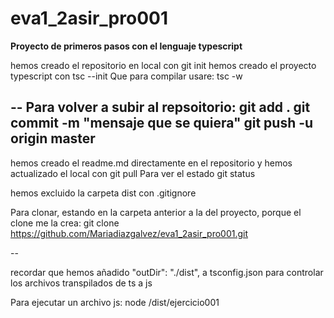 # eva1_2asir_pro001
**Proyecto de primeros pasos con el lenguaje typescript**   

hemos creado el repositorio en local con git init
hemos creado el proyecto typescript con tsc --init
Que para compilar usare: tsc -w

--
Para volver a subir al repsoitorio:
git add . 
git commit -m "mensaje que se quiera"
git push -u origin master
--

hemos creado el readme.md directamente en el repositorio y
hemos actualizado el local con git pull
Para ver el estado git status

hemos excluido la carpeta dist con .gitignore

Para clonar, estando en la carpeta anterior a la del proyecto,
porque el clone me la crea:
git clone https://github.com/Mariadiazgalvez/eva1_2asir_pro001.git

--

recordar que hemos añadido "outDir": "./dist", a tsconfig.json para
controlar los archivos transpilados de ts a js

Para ejecutar un archivo js: node /dist/ejercicio001